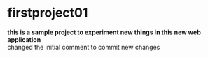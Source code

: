 # firstproject01
**this is a sample project to experiment new things in this new web application**
<br>
changed the initial comment to commit new changes
